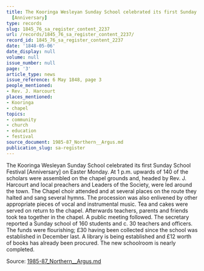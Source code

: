 ```yaml
---
title: The Kooringa Wesleyan Sunday School celebrated its first Sunday School Festival
  [Anniversary]
type: records
slug: 1845_76_sa_register_content_2237
url: /records/1845_76_sa_register_content_2237/
record_id: 1845_76_sa_register_content_2237
date: '1848-05-06'
date_display: null
volume: null
issue_number: null
page: '3'
article_type: news
issue_reference: 6 May 1848, page 3
people_mentioned:
- Rev. J. Harcourt
places_mentioned:
- Kooringa
- chapel
topics:
- community
- church
- education
- festival
source_document: 1985-87_Northern__Argus.md
publication_slug: sa-register
---
```


The Kooringa Wesleyan Sunday School celebrated its first Sunday School Festival [Anniversary] on Easter Monday.  At 1 p.m. upwards of 140 of the scholars were assembled on the chapel grounds and, headed by Rev. J. Harcourt and local preachers and Leaders of the Society, were led around the town.  The Chapel choir attended and at several places on the route they halted and sang several hymns.  The procession was also enlivened by other appropriate pieces of vocal and instrumental music.  Tea and cakes were served on return to the chapel.  Afterwards teachers, parents and friends took tea together in the chapel.  A public meeting followed.  The secretary reported a Sunday school of 160 students and c. 30 teachers and officers.  The funds were flourishing; £30 having been collected since the school was established in December last.  A library is being established and £12 worth of books has already been procured.  The new schoolroom is nearly completed.

Source: [1985-87_Northern__Argus.md](/downloads/markdown/1985-87_Northern__Argus.md)
